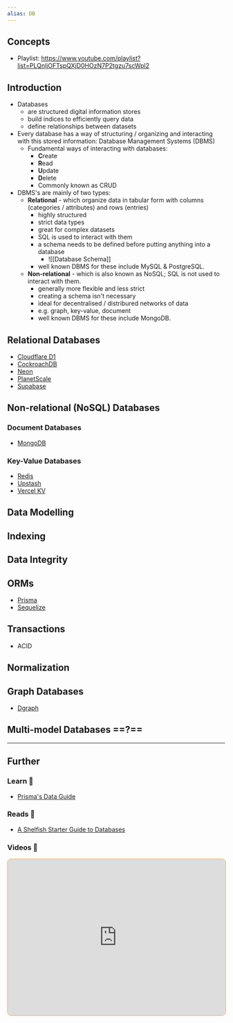```yaml
---
alias: DB
---
```

## Concepts

- Playlist: https://www.youtube.com/playlist?list=PLQnljOFTspQXjD0HOzN7P2tgzu7scWpl2

## Introduction

- Databases 
    - are structured digital information stores
    - build indices to efficiently query data
    - define relationships between datasets
- Every database has a way of structuring / organizing and interacting with this stored information: Database Management Systems (DBMS)
    - Fundamental ways of interacting with databases:
        - **C**reate
        - **R**ead
        - **U**pdate
        - **D**elete
        - Commonly known as CRUD
- DBMS's are mainly of two types:
    - **Relational** - which organize data in tabular form with columns (categories / attributes) and rows (entries)
        - highly structured
        - strict data types
        - great for complex datasets
        - SQL is used to interact with them
        - a schema needs to be defined before putting anything into a database
          - ![[Database Schema]]
        - well known DBMS for these include MySQL & PostgreSQL.
    - **Non-relational** - which is also known as NoSQL; SQL is not used to interact with them.
        - generally more flexible and less strict
        - creating a schema isn't necessary
        - ideal for decentralised / distribured networks of data
        - e.g. graph, key-value, document
        - well known DBMS for these include MongoDB.

## Relational Databases

- [Cloudflare D1](https://developers.cloudflare.com/d1)
- [CockroachDB](https://www.cockroachlabs.com/product/)
- [Neon](https://neon.tech/)
- [PlanetScale](https://planetscale.com/)
- [Supabase](https://supabase.com/database)
## Non-relational (NoSQL) Databases

### Document Databases

- [MongoDB](https://www.mongodb.com/)
### Key-Value Databases

- [Redis](https://redis.io/)
- [Upstash](https://upstash.com/)
- [Vercel KV](https://vercel.com/storage/kv)
## Data Modelling

## Indexing

## Data Integrity

## ORMs

- [Prisma](https://www.prisma.io/)
- [Sequelize](https://sequelize.org/)
## Transactions

- ACID

## Normalization

## Graph Databases

- [Dgraph](https://dgraph.io/)
## Multi-model Databases ==?==


---
## Further

### Learn 🧠

- [Prisma's Data Guide](https://www.prisma.io/dataguide)

### Reads 📄

- [A Shelfish Starter Guide to Databases](https://maggieappleton.com/databases)

### Videos 🎥

<iframe style='margin-bottom: .5rem; display: block; width: 100%; height: 360px; border: 1px solid #edae49; border-radius: .5rem' src='https://invidious.tiekoetter.com/embed/W2Z7fbCLSTw' title='Invidious Embed Player'>Fireship - 7 Database Paradigms</iframe>

